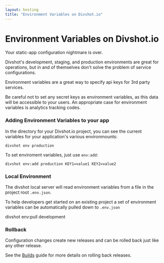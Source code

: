 ```yaml
---
layout: hosting
title: "Environment Variables on Divshot.io"
---
```


# Environment Variables on Divshot.io

<p class="lead">Your static-app configuration nightmare is over.</p>

Divshot's development, staging, and production environments are great for operations, but
in and of themselves don't solve the problem of service configurations.

Environment variables are a great way to specify api keys for 3rd party services.

Be careful not to set any secret keys as environment variables, as this data will be accessible
to your users. An appropriate case for environment variables is analytics tracking codes.

### Adding Environment Variables to your app

In the directory for your Divshot.io project, you can see the current variables for your application's
various environmounts:

    divshot env production
    
To set enviroment variables, just use `env:add`:

    divshot env:add production KEY1=value1 KEY2=value2
    
### Local Environment

The divshot local server will read environment variables from a file in the project root `.env.json`.

To help developers get started on an existing project a set of environment variables can be 
automatically pulled down to `.env.json`

  divshot env:pull development

### Rollback

Configuration changes create new releases and can be rolled back just like any other release.

See the <a href="/guides/builds">Builds</a> guide for more details on rolling back releases.